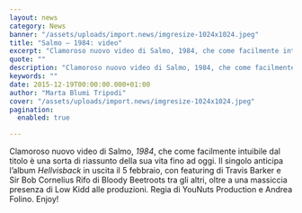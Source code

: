```yaml
---
layout: news
category: News
banner: "/assets/uploads/import.news/imgresize-1024x1024.jpeg"
title: "Salmo – 1984: video"
excerpt: "Clamoroso nuovo video di Salmo, 1984, che come facilmente intuibile dal titolo è una sorta di riassunto della sua vita fino ad oggi. Il singolo anticipa l’album Hellvisback in uscita il 5 febbraio, con featuring di Travis Barker e Sir Bob Cornelius Rifo di Bloody Beetroots tra gli altri, oltre a una massiccia presenza di Low Kidd alle [&hellip"
quote: ""
description: "Clamoroso nuovo video di Salmo, 1984, che come facilmente intuibile dal titolo è una sorta di riassunto della sua vita fino ad oggi. Il singolo anticipa l’album Hellvisback in uscita il 5 febbraio, con featuring di Travis Barker e Sir Bob Cornelius Rifo di Bloody Beetroots tra gli altri, oltre a una massiccia presenza di Low Kidd alle [&hellip"
keywords: ""
date: 2015-12-19T00:00:00.000+01:00
author: "Marta Blumi Tripodi"
cover: "/assets/uploads/import.news/imgresize-1024x1024.jpeg"
pagination:
  enabled: true

---
```


Clamoroso nuovo video di Salmo, _1984_, che come facilmente intuibile dal titolo è una sorta di riassunto della sua vita fino ad oggi. Il singolo anticipa l’album _Hellvisback_ in uscita il 5 febbraio, con featuring di Travis Barker e Sir Bob Cornelius Rifo di Bloody Beetroots tra gli altri, oltre a una massiccia presenza di Low Kidd alle produzioni. Regia di YouNuts Production e Andrea Folino. Enjoy!